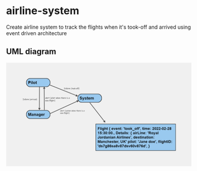 # airline-system

Create airline system to track the flights when it's took-off and arrived using event driven architecture

## UML diagram

![UML](./src/assets/Airline%20system%20UML.png)
